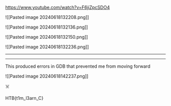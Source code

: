 https://www.youtube.com/watch?v=F6jiZpcSDO4


![[Pasted image 20240618132208.png]]



![[Pasted image 20240618132136.png]]

![[Pasted image 20240618132150.png]]


![[Pasted image 20240618132236.png]]


***
***

This produced errors in GDB that prevented me from moving forward

![[Pasted image 20240618142237.png]]

☠️ 

HTB{t1m_l3arn_C}
